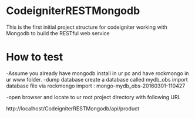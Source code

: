 #  CodeigniterRESTMongodb
This is the first initial project structure for codeigniter working with Mongodb to build the RESTful web service


#  How to test

-Assume you already have mongodb install in ur pc and have rockmongo in ur www folder.
-dump database
	create a database called mydb_obs
	import database file via rockmongo import : mongo-mydb_obs-20160301-110427

-open browser and locate to ur root project directory with following URL

http://localhost/CodeigniterRESTMongodb/api/product

